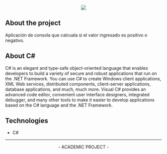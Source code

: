 <p align="center">
  <img src="https://serving.photos.photobox.com/74658710c776094674480f20fd3e87b31aaf0bde8fb5b69bc0e49a6f954667fb76e301a8.jpg"> 
</p>  

About the project
-------------
Aplicación de consola que calcuala si el valor ingresado es positivo o negativo.

About C#
-------------
C# is an elegant and type-safe object-oriented language that enables developers to build a variety of secure and robust applications that run on the .NET Framework. You can use C# to create Windows client applications, XML Web services, distributed components, client-server applications, database applications, and much, much more. Visual C# provides an advanced code editor, convenient user interface designers, integrated debugger, and many other tools to make it easier to develop applications based on the C# language and the .NET Framework.

Technologies
-------------
- C#

-------------
<p align="center">
- ACADEMIC PROJECT -
</p>



 
